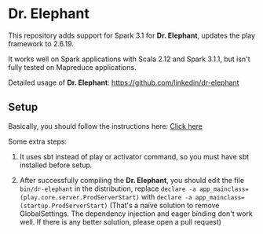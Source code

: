 # Dr. Elephant

This repository adds support for Spark 3.1 for **Dr. Elephant**, updates the play framework to 2.6.19.

It works well on Spark applications with Scala 2.12 and Spark 3.1.1, but isn't fully tested on Mapreduce applications.

Detailed usage of **Dr. Elephant**: https://github.com/linkedin/dr-elephant


## Setup

Basically, you should follow the instructions here: [Click here](https://github.com/linkedin/dr-elephant/wiki/Quick-Setup-Instructions-(Must-Read))

Some extra steps:
1. It uses sbt instead of play or activator command, so you must have sbt installed before setup.

2. After successfully compiling the **Dr. Elephant**, you should edit the file `bin/dr-elephant` in the distribution, replace `declare -a app_mainclass=(play.core.server.ProdServerStart)` with `declare -a app_mainclass=(startup.ProdServerStart)`
(That's a naive solution to remove GlobalSettings. The dependency injection and eager binding don't work well. If there is any better solution, please open a pull request)
